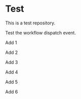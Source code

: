 # Test

This is a test repository.

Test the workflow dispatch event.

Add 1

Add 2

Add 3

Add 4

Add 5

Add 6